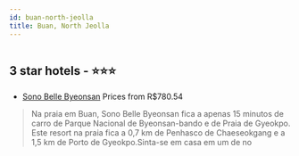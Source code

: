 ```yaml
---
id: buan-north-jeolla
title: Buan, North Jeolla
---
```


<center><img src="https://i.travelapi.com/hotels/6000000/5710000/5700200/5700107/b494dde4_z.jpg" alt="" /></center>


##  3 star hotels - ⭐️⭐️⭐️

-    [Sono Belle Byeonsan](https://www.hurb.com/br/aud/https://www.hurb.com/br/hotels/buan/sono-belle-byeonsan-HT-TYBI?cmp=18055) Prices from R$780.54
   > Na praia em Buan, Sono Belle Byeonsan fica a apenas 15 minutos de carro de Parque Nacional de Byeonsan-bando e de Praia de Gyeokpo.  Este resort na praia fica a 0,7 km de Penhasco de Chaeseokgang e a 1,5 km de Porto de Gyeokpo.Sinta-se em casa em um de no
